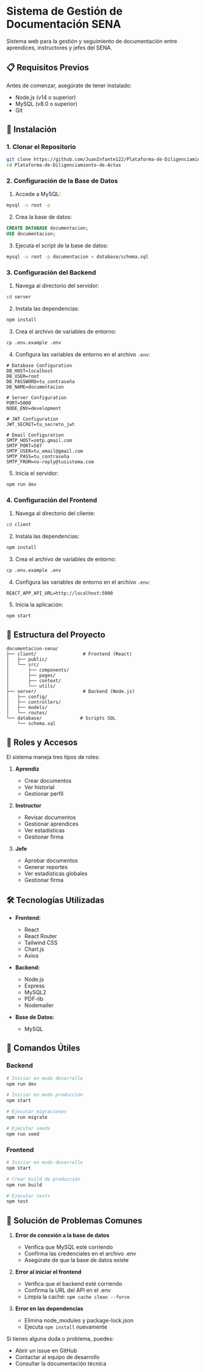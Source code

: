 # Sistema de Gestión de Documentación SENA

Sistema web para la gestión y seguimiento de documentación entre aprendices, instructores y jefes del SENA.

## 📋 Requisitos Previos

Antes de comenzar, asegúrate de tener instalado:

- Node.js (v14 o superior)
- MySQL (v8.0 o superior)
- Git

## 🚀 Instalación

### 1. Clonar el Repositorio

```bash
git clone https://github.com/JuanInfante122/Plataforma-de-Diligenciamiento-de-Actas.git
cd Plataforma-de-Diligenciamiento-de-Actas
```

### 2. Configuración de la Base de Datos

1. Accede a MySQL:
```bash
mysql -u root -p
```

2. Crea la base de datos:
```sql
CREATE DATABASE documentacion;
USE documentacion;
```

3. Ejecuta el script de la base de datos:
```bash
mysql -u root -p documentacion < database/schema.sql
```

### 3. Configuración del Backend

1. Navega al directorio del servidor:
```bash
cd server
```

2. Instala las dependencias:
```bash
npm install
```

3. Crea el archivo de variables de entorno:
```bash
cp .env.example .env
```

4. Configura las variables de entorno en el archivo `.env`:
```env
# Database Configuration
DB_HOST=localhost
DB_USER=root
DB_PASSWORD=tu_contraseña
DB_NAME=documentacion

# Server Configuration
PORT=5000
NODE_ENV=development

# JWT Configuration
JWT_SECRET=tu_secreto_jwt

# Email Configuration
SMTP_HOST=smtp.gmail.com
SMTP_PORT=587
SMTP_USER=tu_email@gmail.com
SMTP_PASS=tu_contraseña
SMTP_FROM=no-reply@tusistema.com
```

5. Inicia el servidor:
```bash
npm run dev
```

### 4. Configuración del Frontend

1. Navega al directorio del cliente:
```bash
cd client
```

2. Instala las dependencias:
```bash
npm install
```

3. Crea el archivo de variables de entorno:
```bash
cp .env.example .env
```

4. Configura las variables de entorno en el archivo `.env`:
```env
REACT_APP_API_URL=http://localhost:5000
```

5. Inicia la aplicación:
```bash
npm start
```

## 📁 Estructura del Proyecto

```
documentacion-sena/
├── client/                 # Frontend (React)
│   ├── public/
│   └── src/
│       ├── components/
│       ├── pages/
│       ├── context/
│       └── utils/
├── server/                 # Backend (Node.js)
│   ├── config/
│   ├── controllers/
│   ├── models/
│   └── routes/
└── database/              # Scripts SQL
    └── schema.sql
```

## 🔑 Roles y Accesos

El sistema maneja tres tipos de roles:

1. **Aprendiz**
   - Crear documentos
   - Ver historial
   - Gestionar perfil

2. **Instructor**
   - Revisar documentos
   - Gestionar aprendices
   - Ver estadísticas
   - Gestionar firma

3. **Jefe**
   - Aprobar documentos
   - Generar reportes
   - Ver estadísticas globales
   - Gestionar firma

## 🛠️ Tecnologías Utilizadas

- **Frontend:**
  - React
  - React Router
  - Tailwind CSS
  - Chart.js
  - Axios

- **Backend:**
  - Node.js
  - Express
  - MySQL2
  - PDF-lib
  - Nodemailer

- **Base de Datos:**
  - MySQL

## 📝 Comandos Útiles

### Backend

```bash
# Iniciar en modo desarrollo
npm run dev

# Iniciar en modo producción
npm start

# Ejecutar migraciones
npm run migrate

# Ejecutar seeds
npm run seed
```

### Frontend

```bash
# Iniciar en modo desarrollo
npm start

# Crear build de producción
npm run build

# Ejecutar tests
npm test
```

## 🔧 Solución de Problemas Comunes

1. **Error de conexión a la base de datos**
   - Verifica que MySQL esté corriendo
   - Confirma las credenciales en el archivo .env
   - Asegúrate de que la base de datos existe

2. **Error al iniciar el frontend**
   - Verifica que el backend esté corriendo
   - Confirma la URL del API en el .env
   - Limpia la caché: `npm cache clean --force`

3. **Error en las dependencias**
   - Elimina node_modules y package-lock.json
   - Ejecuta `npm install` nuevamente


Si tienes alguna duda o problema, puedes:
- Abrir un issue en GitHub
- Contactar al equipo de desarrollo
- Consultar la documentación técnica
